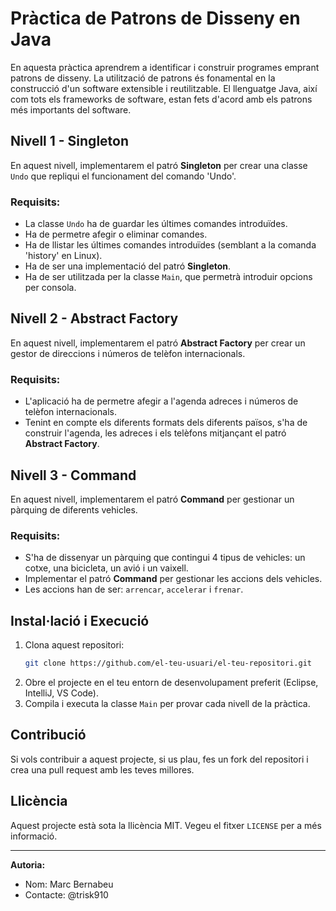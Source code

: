 # Pràctica de Patrons de Disseny en Java

En aquesta pràctica aprendrem a identificar i construir programes emprant patrons de disseny. La utilització de patrons és fonamental en la construcció d'un software extensible i reutilitzable. El llenguatge Java, així com tots els frameworks de software, estan fets d'acord amb els patrons més importants del software.

## Nivell 1 - Singleton
En aquest nivell, implementarem el patró **Singleton** per crear una classe `Undo` que repliqui el funcionament del comando 'Undo'.

### Requisits:
- La classe `Undo` ha de guardar les últimes comandes introduïdes.
- Ha de permetre afegir o eliminar comandes.
- Ha de llistar les últimes comandes introduïdes (semblant a la comanda 'history' en Linux).
- Ha de ser una implementació del patró **Singleton**.
- Ha de ser utilitzada per la classe `Main`, que permetrà introduir opcions per consola.

## Nivell 2 - Abstract Factory
En aquest nivell, implementarem el patró **Abstract Factory** per crear un gestor de direccions i números de telèfon internacionals.

### Requisits:
- L'aplicació ha de permetre afegir a l'agenda adreces i números de telèfon internacionals.
- Tenint en compte els diferents formats dels diferents països, s'ha de construir l'agenda, les adreces i els telèfons mitjançant el patró **Abstract Factory**.

## Nivell 3 - Command
En aquest nivell, implementarem el patró **Command** per gestionar un pàrquing de diferents vehicles.

### Requisits:
- S'ha de dissenyar un pàrquing que contingui 4 tipus de vehicles: un cotxe, una bicicleta, un avió i un vaixell.
- Implementar el patró **Command** per gestionar les accions dels vehicles.
- Les accions han de ser: `arrencar`, `accelerar` i `frenar`.

## Instal·lació i Execució
1. Clona aquest repositori:
   ```bash
   git clone https://github.com/el-teu-usuari/el-teu-repositori.git
   ```
2. Obre el projecte en el teu entorn de desenvolupament preferit (Eclipse, IntelliJ, VS Code).
3. Compila i executa la classe `Main` per provar cada nivell de la pràctica.

## Contribució
Si vols contribuir a aquest projecte, si us plau, fes un fork del repositori i crea una pull request amb les teves millores.

## Llicència
Aquest projecte està sota la llicència MIT. Vegeu el fitxer `LICENSE` per a més informació.

---

**Autoria:**
- Nom: Marc Bernabeu
- Contacte: @trisk910

